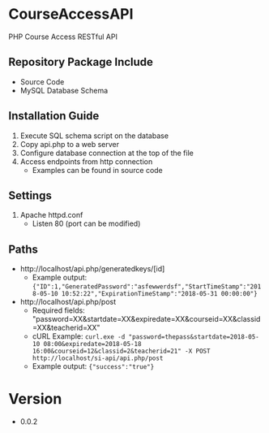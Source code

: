 # CourseAccessAPI
PHP Course Access RESTful API

## Repository Package Include
* Source Code
* MySQL Database Schema

## Installation Guide
1. Execute SQL schema script on the database
2. Copy api.php to a web server
3. Configure database connection at the top of the file
4. Access endpoints from http connection
    * Examples can be found in source code

## Settings
1. Apache httpd.conf
    * Listen 80 (port can be modified)

## Paths
* http://localhost/api.php/generatedkeys/[id]
    * Example output: ```{"ID":1,"GeneratedPassword":"asfewwerdsf","StartTimeStamp":"2018-05-10 10:52:22","ExpirationTimeStamp":"2018-05-31 00:00:00"}```
* http://localhost/api.php/post
    * Required fields: "password=XX&startdate=XX&expiredate=XX&courseid=XX&classid=XX&teacherid=XX"
    * cURL Example: ```curl.exe -d "password=thepass&startdate=2018-05-10 08:00&expiredate=2018-05-18 16:00&courseid=12&classid=2&teacherid=21" -X POST http://localhost/si-api/api.php/post```
    * Example output: ```{"success":"true"}```

# Version
- 0.0.2
